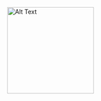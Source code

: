 <img src="https://github.com/TopoChigga/profile/blob/main/myFile12-5-2023_22523_PM.gif" alt="Alt Text" width="200"/>
